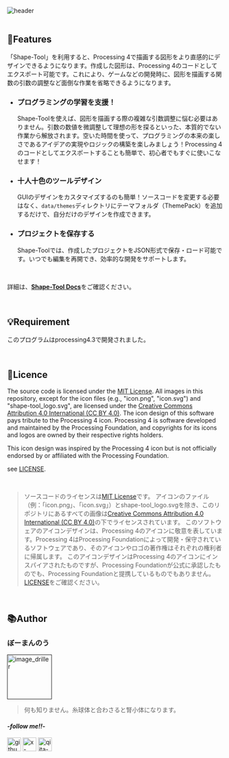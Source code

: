 ![header](https://github.com/user-attachments/assets/965a85b3-1d8d-4fb8-831f-d36d9da670bc)
<br>
<br>
## 📌Features
「Shape-Tool」を利用すると、Processing 4で描画する図形をより直感的にデザインできるようになります。作成した図形は、Processing 4のコードとしてエクスポート可能です。これにより、ゲームなどの開発時に、図形を描画する関数の引数の調整など面倒な作業を省略できるようになります。

- ### プログラミングの学習を支援！
    Shape-Toolを使えば、図形を描画する際の複雑な引数調整に悩む必要はありません。引数の数値を微調整して理想の形を探るといった、本質的でない作業から解放されます。空いた時間を使って、プログラミングの本来の楽しさであるアイデアの実現やロジックの構築を楽しみましょう！Processing 4のコードとしてエクスポートすることも簡単で、初心者でもすぐに使いこなせます！

- ### 十人十色のツールデザイン
    GUIのデザインをカスタマイズするのも簡単！ソースコードを変更する必要はなく、`data/themes`ディレクトリにテーマフォルダ（ThemePack）を追加するだけで、自分だけのデザインを作成できます。

- ### プロジェクトを保存する
    Shape-Toolでは、作成したプロジェクトをJSON形式で保存・ロード可能です。いつでも編集を再開でき、効率的な開発をサポートします。

<br>

詳細は、[**Shape-Tool Docs**](https://docs-shapetool.notion.site/jp)をご確認ください。

<br>

## 💡Requirement
このプログラムはprocessing4.3で開発されました。

<br>

## 🪪Licence
The source code is licensed under the [MIT License](https://opensource.org/license/mit).
All images in this repository, except for the icon files (e.g., "icon.png", "icon.svg") and "shape-tool_logo.svg", are licensed under the [Creative Commons Attribution 4.0 International (CC BY 4.0)](https://creativecommons.org/licenses/by-sa/4.0/). 
The icon design of this software pays tribute to the Processing 4 icon. Processing 4 is software developed and maintained by the Processing Foundation, and copyrights for its icons and logos are owned by their respective rights holders. 

This icon design was inspired by the Processing 4 icon but is not officially endorsed by or affiliated with the Processing Foundation.

see [LICENSE](./LICENSE.md).

<br>

> ソースコードのライセンスは[MIT License](https://opensource.org/license/mit)です。
アイコンのファイル（例：「icon.png」、「icon.svg」）とshape-tool_logo.svgを除き、このリポジトリにあるすべての画像は[Creative Commons Attribution 4.0 International (CC BY 4.0)](https://creativecommons.org/licenses/by-sa/4.0/)の下でライセンスされています。
> このソフトウェアのアイコンデザインは、Processing 4のアイコンに敬意を表しています。Processing 4はProcessing Foundationによって開発・保守されているソフトウェアであり、そのアイコンやロゴの著作権はそれぞれの権利者に帰属します。
> このアイコンデザインはProcessing 4のアイコンにインスパイアされたものですが、Processing Foundationが公式に承認したものでも、Processing Foundationと提携しているものでもありません。
> [LICENSE](./LICENSE.md)をご確認ください。

<br>

## 📚Author
### **ぼーまんのう**

[<img width="104" alt="image_driller" src="https://github.com/user-attachments/assets/283de1f1-3d91-4186-a3ac-45fb3b32b4a3">]()
> 何も知りません。糸球体と合わさると腎小体になります。
#### -*follow me!!*-

[<img width="32" alt="github-mark" src="https://github.com/user-attachments/assets/aac2e70c-0694-49e9-8648-1970c08a57bd">](https://github.com/Sea-cl0g)
[<img width="32" alt="x-logo-black" src="https://github.com/user-attachments/assets/dc730c9f-8d64-493f-a78c-ff7206166759">](https://x.com/boo_manKnow408)
[<img width="32" alt="qiita-image" src="https://github.com/user-attachments/assets/7ee1aa97-82b1-49b8-8e2b-1c2a0c0dc613">](https://qiita.com/boo_manKnow)
